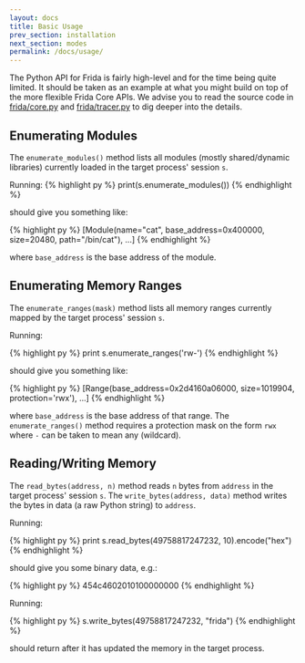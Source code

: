 ```yaml
---
layout: docs
title: Basic Usage
prev_section: installation
next_section: modes
permalink: /docs/usage/
---
```


The Python API for Frida is fairly high-level and for the time being quite
limited. It should be taken as an example at what you might build on top of
the more flexible Frida Core APIs. We advise you to read the source code in
[frida/core.py](https://github.com/frida/frida-python/blob/master/src/frida/core.py)
and [frida/tracer.py](https://github.com/frida/frida-python/blob/master/src/frida/tracer.py)
to dig deeper into the details.

## Enumerating Modules

The `enumerate_modules()` method lists all modules (mostly shared/dynamic
libraries) currently loaded in the target process' session `s`.

Running:
{% highlight py %}
print(s.enumerate_modules())
{% endhighlight %}

should give you something like:

{% highlight py %}
[Module(name="cat", base_address=0x400000, size=20480, path="/bin/cat"), ...]
{% endhighlight %}

where `base_address` is the base address of the module.

## Enumerating Memory Ranges

The `enumerate_ranges(mask)` method lists all memory ranges currently mapped
by the target process' session `s`.

Running:

{% highlight py %}
print s.enumerate_ranges('rw-')
{% endhighlight %}

should give you something like:

{% highlight py %}
[Range(base_address=0x2d4160a06000, size=1019904, protection='rwx'), ...]
{% endhighlight %}

where `base_address` is the base address of that range. The `enumerate_ranges()`
method requires a protection mask on the form `rwx` where `-` can be taken to
mean any (wildcard).

## Reading/Writing Memory

The `read_bytes(address, n)` method reads `n` bytes from `address` in the target
process' session `s`. The `write_bytes(address, data)` method writes the bytes
in data (a raw Python string) to `address`.

Running:

{% highlight py %}
print s.read_bytes(49758817247232, 10).encode("hex")
{% endhighlight %}

should give you some binary data, e.g.:

{% highlight py %}
454c4602010100000000
{% endhighlight %}

Running:

{% highlight py %}
s.write_bytes(49758817247232, "frida")
{% endhighlight %}

should return after it has updated the memory in the target process.
